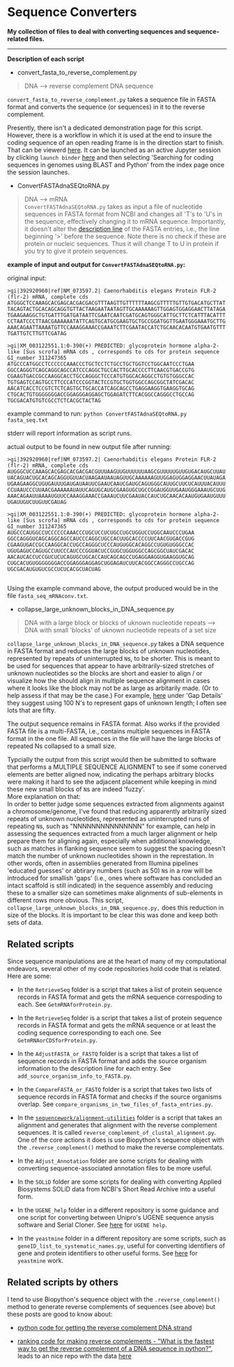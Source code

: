 Sequence Converters
===================

**My collection of files to deal with converting sequences and sequence-related files.**

---

**Description of each script**

- convert_fasta_to_reverse_complement.py
> DNA -->  reverse complement DNA sequence

`convert_fasta_to_reverse_complement.py` takes a sequence file in FASTA format and converts the sequence (or sequences) in it to the reverse complement.

Presently, there isn't a dedicated demonstration page for this script. However, there is a workflow in which it is used at the end to insure the coding sequence of an open reading frame is in the direction start to finish. That can be viewerd [here](https://nbviewer.jupyter.org/github/fomightez/blast-binder/blob/master/notebooks/Searching%20for%20coding%20sequences%20in%20genomes%20using%20BLAST%20and%20Python.ipynb). It can be launched as an active Jupyter session by clicking `launch binder` [here](https://github.com/fomightez/blast-binder) and then selecting 'Searching for coding sequences in genomes using BLAST and Python' from the index page once the session launches.

- ConvertFASTAdnaSEQtoRNA.py     

> DNA --> mRNA  
`ConvertFASTAdnaSEQtoRNA.py` takes as input a file of nucleotide sequences in FASTA format from NCBI and changes all 'T's to 'U's in the sequence, effectively changing it to mRNA sequence. Importantly, it doesn't alter the [description line](http://blast.ncbi.nlm.nih.gov/blastcgihelp.shtml) of the FASTA entries, i.e., the line beginning '>' before the sequence. Note there is no check if these are protein or nucleic sequences. Thus it will change T to U in protein if you try to give it protein sequences.

**example of input and output for `ConvertFASTAdnaSEQtoRNA.py`:**

original input:
```
>gi|392920960|ref|NM_073597.2| Caenorhabditis elegans Protein FLR-2 (flr-2) mRNA, complete cds
ATGGGCTCCAAAGCACGAGCACGACGACGTTTAAGTTGTTTTTTAAGCGTTTTTGTTGTGACATGCTTAT
TACAGTACTGCACAGCAGGTGTTACTAAGAATAATAGTTGCAAAAAAGTTGGAGTGGAGGAACTTATAGA
TGAAGAAGGCTGTGATTTGATGATAATTCGAATCAATCGATGCAGTGGGCATTGCTTCTCATTTACATTT
CCTAATCCCTTAACGAAAAAATATTCAGTGCATGCGAAGTGCTGCCGGATGGTTGAATGGGAAATGCTTG
AAACAGAATTAAAATGTTCCAAAGGAAACCGAAATCTTCGAATACCATCTGCAACACAATGTGAATGTTT
TGATTGTCTTGTTCGATAG

>gi|XM_003122551.1:0-390(+) PREDICTED: glycoprotein hormone alpha-2-like [Sus scrofa] mRNA cds , corresponds to cds for protein sequence GI_number 311247365
ATGCCCATGGCCTCCCCCCAAACCCTGCTCCTCTGCCTGCTGGTCCTGGCAATCCCTGAA
GGCCAGGGTCAGCAGGCAGCCATCCCAGGCTGCCACTTGCACCCCTTCAACGTGACCGTG
CGAAGTGACCGCCAAGGCACCTGCCAGGGCTCCCATGTGGCACAGGCCTGTGTGGGCCAC
TGTGAGTCCAGTGCCTTCCCATCCCGGTACTCCGTGCTGGTGGCCAGCGGCTATCGACAC
AACATCACCTCCGTCTCTCAGTGCTGCACCATCAGCAGCCTGAGGAAGGTGAAGGTGCAG
CTGCACTGTGGGGGGGACCGGAGGGAGGAGCTGGAGATCTTCACGGCCAGGGCCTGCCAG
TGCGACATGTGTCGCCTCTCACGCTACTAG
```
example command to run:
`python ConvertFASTAdnaSEQtoRNA.py fasta_seq.txt`

stderr will report information as script runs.

actual output to be found in new output file after running:
```
>gi|392920960|ref|NM_073597.2| Caenorhabditis elegans Protein FLR-2 (flr-2) mRNA, complete cds
AUGGGCUCCAAAGCACGAGCACGACGACGUUUAAGUUGUUUUUUAAGCGUUUUUGUUGUGACAUGCUUAU
UACAGUACUGCACAGCAGGUGUUACUAAGAAUAAUAGUUGCAAAAAAGUUGGAGUGGAGGAACUUAUAGA
UGAAGAAGGCUGUGAUUUGAUGAUAAUUCGAAUCAAUCGAUGCAGUGGGCAUUGCUUCUCAUUUACAUUU
CCUAAUCCCUUAACGAAAAAAUAUUCAGUGCAUGCGAAGUGCUGCCGGAUGGUUGAAUGGGAAAUGCUUG
AAACAGAAUUAAAAUGUUCCAAAGGAAACCGAAAUCUUCGAAUACCAUCUGCAACACAAUGUGAAUGUUU
UGAUUGUCUUGUUCGAUAG

>gi|XM_003122551.1:0-390(+) PREDICTED: glycoprotein hormone alpha-2-like [Sus scrofa] mRNA cds , corresponds to cds for protein sequence GI_number 311247365
AUGCCCAUGGCCUCCCCCCAAACCCUGCUCCUCUGCCUGCUGGUCCUGGCAAUCCCUGAA
GGCCAGGGUCAGCAGGCAGCCAUCCCAGGCUGCCACUUGCACCCCUUCAACGUGACCGUG
CGAAGUGACCGCCAAGGCACCUGCCAGGGCUCCCAUGUGGCACAGGCCUGUGUGGGCCAC
UGUGAGUCCAGUGCCUUCCCAUCCCGGUACUCCGUGCUGGUGGCCAGCGGCUAUCGACAC
AACAUCACCUCCGUCUCUCAGUGCUGCACCAUCAGCAGCCUGAGGAAGGUGAAGGUGCAG
CUGCACUGUGGGGGGGACCGGAGGGAGGAGCUGGAGAUCUUCACGGCCAGGGCCUGCCAG
UGCGACAUGUGUCGCCUCUCACGCUACUAG


```
Using the example command above, the output produced would be in the file `fasta_seq_mRNAconv.txt`.


- collapse_large_unknown_blocks_in_DNA_sequence.py
> DNA with a large block or blocks of uknown nucleotide repeats -->  DNA with small 'blocks' of uknown nucleotide repeats of a set size 

`collapse_large_unknown_blocks_in_DNA_sequence.py` takes a DNA sequence in FASTA format and reduces the large blocks of unknown nucleotides, represented by repeats of uninterrupted `N`s, to be shorter. This is meant to be used for sequences that appear to have arbitrarily-sized stretches of unknown nucleotides so the blocks are short and easier to align / or visualize how the should align in multiple sequence alignment in cases where it looks like the block may not be as large as arbitarily made. (Or to help assess if that may be the case.) For example, [here](https://www.ncbi.nlm.nih.gov/genbank/wgs_gapped/) under 'Gap Details' they suggest using 100 N's to represent gaps of unknown length; I often see lots that are fifty.

The output sequence remains in FASTA format. Also works if the provided FASTA file is a multi-FASTA, i.e., contains multiple sequences in FASTA format in the one file. All sequences in the file will have the large blocks of repeated Ns collapsed to a small size. 

Typcially the output from this script would then be submitted to software that performs a MULTIPLE SEQUENCE ALIGNMENT to see if some conerved elements are better aligned now, indicating the perhaps arbitrary blocks were making it hard to see the adjacent placement while keeping in mind these new small blocks of `N`s are indeed 'fuzzy'.  
More explanation on that:  
In order to better judge some sequences extracted from alignments against a chromosome/genome, I've found that reducing apparently arbitrarily sized repeats of unknown nucleotides, represented as uninterrupted runs of  repeating `N`s, such as "NNNNNNNNNNNNNNN" for example, can help in assessing the sequences extracted from a much larger alignment or help prepare them for aligning again, especially when additional knowledge, such as matches in flanking sequence seem to suggest the spacing doesn't match the number of unknown nucleotides shown in the represtation. In other words, often in assemblies generated from Illumina pipelines 'educated guesses' or abtirary numbers (such as 50) `N`s in a row will be introduced for smallish 'gaps' (i.e., ones where software has concluded an intact scaffold is still indicated) in the sequence assembly and reducing these to a smaller size can sometimes make alignments of sub-elements in different rows more obvious.  This script, `collapse_large_unknown_blocks_in_DNA_sequence.py,` does this reduction in size of the blocks. It is important to be clear this was done and keep both sets of data.





Related scripts
---------------

Since sequence manipulations are at the heart of many of my computational endeavors, several other of my code repositories hold code that is related. Here are some:


 - In the `RetrieveSeq` folder is a script that takes a list of protein sequence records in FASTA format and gets the mRNA sequence correspoding to each. See `GetmRNAforProtein.py`.

- In the `RetrieveSeq` folder is a script that takes a list of protein sequence records in FASTA format and gets the mRNA sequence or at least the coding sequence corresponding to each one. See `GetmRNAorCDSforProtein.py`.

- In the `AdjustFASTA_or_FASTQ` folder is a script that takes a list of sequence records in FASTA format and adds the source organism information to the description line for each entry. See `add_source_organism_info_to_FASTA.py`.

- In the `CompareFASTA_or_FASTQ` folder is a script that takes two lists of sequence records in FASTA format and checks if the source organisms overlap. See `compare_organisms_in_two_files_of_fasta_entries.py`.

- In the [`sequencework/alignment-utilities`](https://github.com/fomightez/sequencework/tree/master/alignment-utilities) folder is a script that takes an alignment and generates that alignment with the reverse complement sequences. It is called `reverse_complement_of_clustal_alignment.py`. One of the core actions it does is use Biopython's sequence object with the `.reverse_complement()` method to make the reverse complementats.

- In the `Adjust_Annotation` folder are some scripts for dealing with converting sequence-associated annotation files to be more useful.

- In the `SOLiD` folder are some scripts for dealing with converting Applied Biosystems SOLiD data from NCBI's Short Read Archive into a useful form.

- In the `UGENE_help` folder in a different repository is some guidance and one script for converting between Unipro's UGENE sequence anysis software and Serial Cloner. See [here](https://github.com/fomightez/UGENE_help) for `UGENE help`.

- In the `yeastmine` folder in a different repository are some scripts, such as `geneID_list_to_systematic_names.py`, useful for converting identifiers of gene and protein identifiers to other useful forms. See [here](https://github.com/fomightez/yeastmine) for `yeastmine` work.


Related scripts by others
------------------------

I tend to use Biopython's sequence object with the `.reverse_complement()` method to generate reverse complements of sequences (see above) but these posts are good to know about:

- [python code for getting the reverse complement DNA strand](http://crazyhottommy.blogspot.com/2013/10/python-code-for-getting-reverse.html)

- [ranking code for making reverse complements - "What is the fastest way to get the reverse complement of a DNA sequence in python?"](https://bioinformatics.stackexchange.com/questions/3583/what-is-the-fastest-way-to-get-the-reverse-complement-of-a-dna-sequence-in-pytho?rq=1), leads to an nice repo with the data [here](https://github.com/conchoecia/fastest_rc_python)
